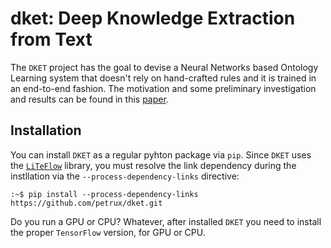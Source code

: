 # dket: Deep Knowledge Extraction from Text
The `DKET` project has the goal to devise a Neural Networks based Ontology Learning system that
doesn't rely on hand-crafted rules and it is trained in an end-to-end fashion. The motivation and
some preliminary investigation and results can be found in this [paper](https://link.springer.com/chapter/10.1007/978-3-319-49004-5_31).

## Installation
You can install `DKET` as a regular pyhton package via `pip`. Since `DKET` uses the
[`LiTeFlow`](https://github.com/petrux/LiTeFlow) library, you must resolve the link dependency
during the instllation via the `--process-dependency-links` directive:

    :~$ pip install --process-dependency-links https://github.com/petrux/dket.git

Do you run a GPU or CPU? Whatever, after installed `DKET` you need to install the
proper `TensorFlow` version, for GPU or CPU.